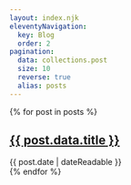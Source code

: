 ```yaml
---
layout: index.njk
eleventyNavigation:
  key: Blog
  order: 2
pagination:
  data: collections.post
  size: 10
  reverse: true
  alias: posts
---
```

{% for post in posts %}
  <article>
    <h1>
      <a href="{{ post.url | url }}">{{ post.data.title }}</a>
    </h1>
    <time datetime="{{ post.date }}">{{ post.date | dateReadable }}</time>
  </article>
{% endfor %}